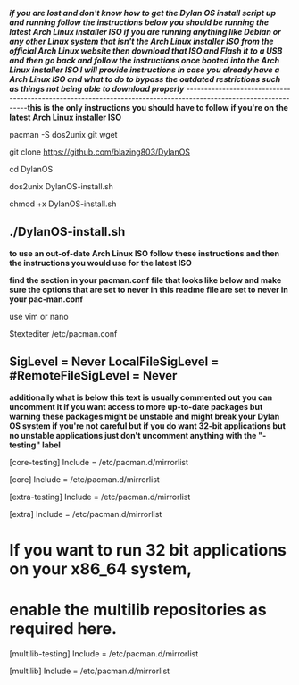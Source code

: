 ***if you are lost and don't know how to get the Dylan OS install script up and running follow the instructions below you should be running the latest Arch Linux installer ISO if you are running anything like Debian or any other Linux system that isn't the Arch Linux installer ISO from the official Arch Linux website then download that ISO and Flash it to a USB and then go back and follow the instructions once booted into the Arch Linux installer ISO I will provide instructions in case you already have a Arch Linux ISO and what to do to bypass the outdated restrictions such as things not being able to download properly***
----------------------------------------------------------------------------------------------------------------**this is the only instructions you should have to follow if you're on the latest Arch Linux installer ISO**

pacman -S dos2unix git wget

git clone https://github.com/blazing803/DylanOS

cd DylanOS

dos2unix DylanOS-install.sh

chmod +x DylanOS-install.sh

./DylanOS-install.sh
----------------------------------------------------------------------------------------------------------------
**to use an out-of-date Arch Linux ISO follow these instructions and then the instructions you would use for the latest ISO**

**find the section in your pacman.conf file that looks like below and make sure the options that are set to never in this readme file are set to never in your pac-man.conf**

use vim or nano

$textediter /etc/pacman.conf

SigLevel    = Never
LocalFileSigLevel = 
#RemoteFileSigLevel = Never
---------------------------------------------------------------------------------------------------------------
**additionally what is below this text is usually commented out you can uncomment it if you want access to more up-to-date packages but warning these packages might be unstable and might break your Dylan OS system if you're not careful but if you do want 32-bit applications but no unstable applications just don't uncomment anything with the "-testing" label**

[core-testing]
Include = /etc/pacman.d/mirrorlist

[core]
Include = /etc/pacman.d/mirrorlist

[extra-testing]
Include = /etc/pacman.d/mirrorlist

[extra]
Include = /etc/pacman.d/mirrorlist

# If you want to run 32 bit applications on your x86_64 system,
# enable the multilib repositories as required here.

[multilib-testing]
Include = /etc/pacman.d/mirrorlist

[multilib]
Include = /etc/pacman.d/mirrorlist






